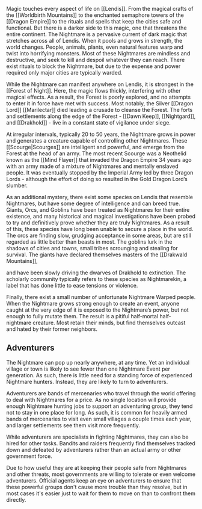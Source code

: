 Magic touches every aspect of life on [[Lendis]]. From the magical crafts of the [[Worldbirth Mountains]] to the enchanted semaphore towers of the [[Dragon Empire]] to the rituals and spells that keep the cities safe and functional. But there is a darker side to this magic, one that threatens the entire continent. The Nightmare is a pervasive current of dark magic that stretches across all of Lendis. When it pools and grows in strength, the world changes. People, animals, plants, even natural features warp and twist into horrifying monsters. Most of these Nightmares are mindless and destructive, and seek to kill and despoil whatever they can reach. There exist rituals to block the Nightmare, but due to the expense and power required only major cities are typically warded.

While the Nightmare can manifest anywhere on Lendis, it is strongest in the [[Forest of Night]]. Here, the magic flows thickly, interfering with other magical effects. As a result, the Forest is poorly explored, and no attempts to enter it in force have met with success. Most notably, the Silver [[Dragon Lord]] [[Marilectar]] died leading a crusade to cleanse the Forest. The forts and settlements along the edge of the Forest - [[Dawn Keep]], [[Nightgard]], and [[Drakhold]] - live in a constant state of vigilance under siege.

At irregular intervals, typically 20 to 50 years, the Nightmare grows in power and generates a creature capable of controlling other Nightmares. These [[Scourge|Scourges]] are intelligent and powerful, and emerge from the Forest at the head of an army. The most recent Scourge was a Neothelid known as the [[Mind Flayer]] that invaded the Dragon Empire 34 years ago with an army made of a mixture of Nightmares and mentally enslaved people. It was eventually stopped by the Imperial Army led by three Dragon Lords - although the effort of doing so resulted in the Gold Dragon Lord’s slumber.

As an additional mystery, there exist some species on Lendis that resemble Nightmares, but have some degree of intelligence and can breed true. Giants, Orcs, and Goblins have been treated as Nightmares for their entire existence, and many historical and magical investigations have been probed to try and definitively prove whether they are truly Nightmares. As a result of this, these species have long been unable to secure a place in the world. The orcs are finding slow, grudging acceptance in some areas, but are still regarded as little better than beasts in most. The goblins lurk in the shadows of cities and towns, small tribes scrounging and stealing for survival. The giants have declared themselves masters of the [[Drakwald Mountains]],

and have been slowly driving the dwarves of Drakhold to extinction. The scholarly community typically refers to these species as Nightmarekin, a label that has done little to ease tensions or violence.

Finally, there exist a small number of unfortunate Nightmare Warped people. When the Nightmare grows strong enough to create an event, anyone caught at the very edge of it is exposed to the Nightmare’s power, but not enough to fully mutate them. The result is a pitiful half-mortal half-nightmare creature. Most retain their minds, but find themselves outcast and hated by their former neighbors.

## Adventurers

The Nightmare can pop up nearly anywhere, at any time. Yet an individual village or town is likely to see fewer than one Nightmare Event per generation. As such, there is little need for a standing force of experienced Nightmare hunters. Instead, they are likely to turn to adventurers.

Adventurers are bands of mercenaries who travel through the world offering to deal with Nightmares for a price. As no single location will provide enough Nightmare hunting jobs to support an adventuring group, they tend not to stay in one place for long. As such, it is common for heavily armed bands of mercenaries to visit even small villages a couple times each year, and larger settlements see them visit more frequently.

While adventurers are specialists in fighting Nightmares, they can also be hired for other tasks. Bandits and raiders frequently find themselves tracked down and defeated by adventurers rather than an actual army or other government force.

Due to how useful they are at keeping their people safe from Nightmares and other threats, most governments are willing to tolerate or even welcome adventurers. Official agents keep an eye on adventurers to ensure that these powerful groups don't cause more trouble than they resolve, but in most cases it's easier just to wait for them to move on than to confront them directly.